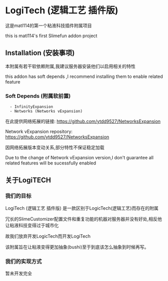 # LogiTech (逻辑工艺 插件版)

这是matl114的第一个粘液科技插件附属项目

this is matl114's first Slimefun addon project

## Installation (安装事项)

本附属有若干软依赖附属,我建议服务器安装他们以启用相关的特性

this addon has soft depends ,I recommend installing them to enable related feature

### Soft Depends (附属软前置)
```
  - InfinityExpansion
  - Networks (Networks vExpansion)
```

在此提供网络拓展的链接: https://github.com/ytdd9527/NetworksExpansion

Network vExpansion repository: https://github.com/ytdd9527/NetworksExpansion

因网络拓展版本变动关系,部分特性不保证稳定加载

Due to the change of Network vExpansion version,I don't guarantee all related features will be sucessfully enabled 

## 关于LogiTECH
### 我们的目标

LogiTech (逻辑工艺 插件版) 是一款区别于LogicTech(逻辑工艺)而存在的附属

冗长的SlimeCustomizer配置文件和重复功能的机器对服务器并没有好处,相反他让粘液科技变得过于城市化

故我们放弃开发LogicTech而开发LogiTech

该附属旨在让粘液变得更加抽象(bushi)至于到底该怎么抽象到时候再写。

### 我们的实现方式

暂未开发完全